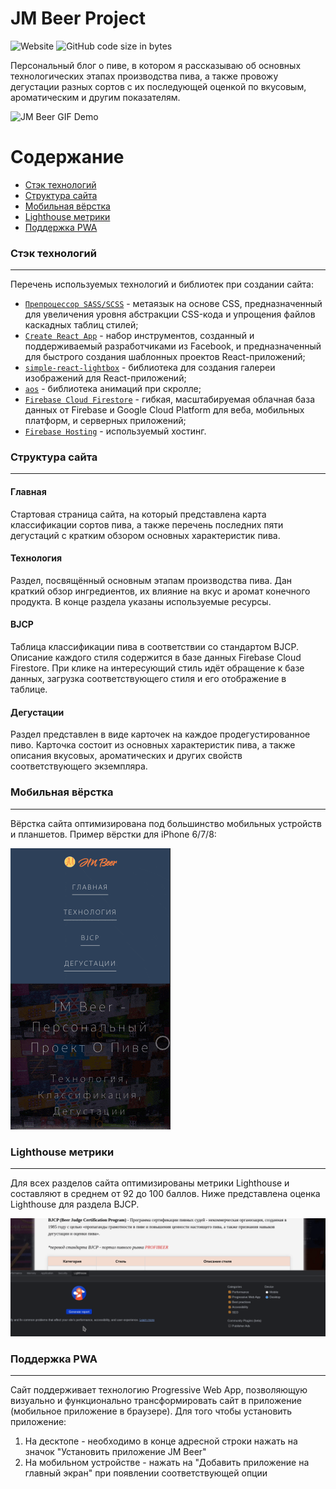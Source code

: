 # JM Beer Project

![Website](https://img.shields.io/website?url=https%3A%2F%2Fjm-beer.web.app%2F)
![GitHub code size in bytes](https://img.shields.io/github/languages/code-size/jm-spb/JM-Beer)

Персональный блог о пиве, в котором я рассказываю об основных технологических этапах производства пива, а также провожу дегустации разных сортов с их последующей
оценкой по вкусовым, ароматическим и другим показателям.

![JM Beer GIF Demo](demo/demo_main.gif)

# Содержание

- [Стэк технологий](#стэк-технологий)
- [Структура сайта](#структура-сайта)
- [Мобильная вёрстка](#мобильная-вёрстка)
- [Lighthouse метрики](#lighthouse-метрики)
- [Поддержка PWA](#поддержка-pwa)

### Стэк технологий

---

Перечень используемых технологий и библиотек при создании сайта:

- [`Препроцессор SASS/SCSS`](https://github.com/sass/sass) - метаязык на основе CSS, предназначенный для увеличения уровня абстракции CSS-кода и упрощения файлов каскадных таблиц стилей;
- [`Create React App`](https://github.com/facebook/create-react-app) - набор инструментов, созданный и поддерживаемый разработчиками из Facebook, и предназначенный для быстрого создания шаблонных проектов React-приложений;
- [`simple-react-lightbox`](https://github.com/michelecocuccio/simple-react-lightbox) - библиотека для создания галереи изображений для React-приложений;
- [`aos`](https://github.com/michalsnik/aos) - библиотека анимаций при скролле;
- [`Firebase Cloud Firestore`](https://firebase.google.com/docs/firestore/) - гибкая, масштабируемая облачная база данных от Firebase и Google Cloud Platform для веба, мобильных платформ, и серверных приложений;
- [`Firebase Hosting`](https://firebase.google.com/docs/hosting/) - используемый хостинг.

### Структура сайта

---

#### Главная

Стартовая страница сайта, на который представлена карта классификации сортов пива, а также перечень последних пяти дегустаций с кратким обзором основных характеристик пива.

#### Технология

Раздел, посвящённый основным этапам производства пива. Дан краткий обзор ингредиентов, их влияние на вкус и аромат конечного продукта. В конце раздела указаны используемые ресурсы.

#### BJCP

Таблица классификации пива в соответствии со стандартом BJCP. Описание каждого стиля содержится в базе данных Firebase Cloud Firestore. При клике на интересующий стиль идёт обращение к базе данных, загрузка соответствующего стиля и его отображение в таблице.

#### Дегустации

Раздел представлен в виде карточек на каждое продегустированное пиво. Карточка состоит из основных характеристик пива, а также описания вкусовых, ароматических и других свойств соответствующего экземпляра.

### Мобильная вёрстка

---

Вёрстка сайта оптимизирована под большинство мобильных устройств и планшетов. Пример вёрстки для iPhone 6/7/8:

![JM Beer GIF Demo Responsive](demo/demo_responsive.gif)

### Lighthouse метрики

---

Для всех разделов сайта оптимизированы метрики Lighthouse и составляют в среднем от 92 до 100 баллов. Ниже представлена оценка Lighthouse для раздела BJCP.

![JM Beer GIF Lighthouse](demo/demo_lighthouse.gif)

### Поддержка PWA

---

Сайт поддерживает технологию Progressive Web App, позволяющую визуально и функционально трансформировать сайт в приложение (мобильное приложение в браузере).
Для того чтобы установить приложение:

1. На десктопе - необходимо в конце адресной строки нажать на значок "Установить приложение JM Beer"
2. На мобильном устройстве - нажать на "Добавить приложение на главный экран" при появлении соответствующей опции
